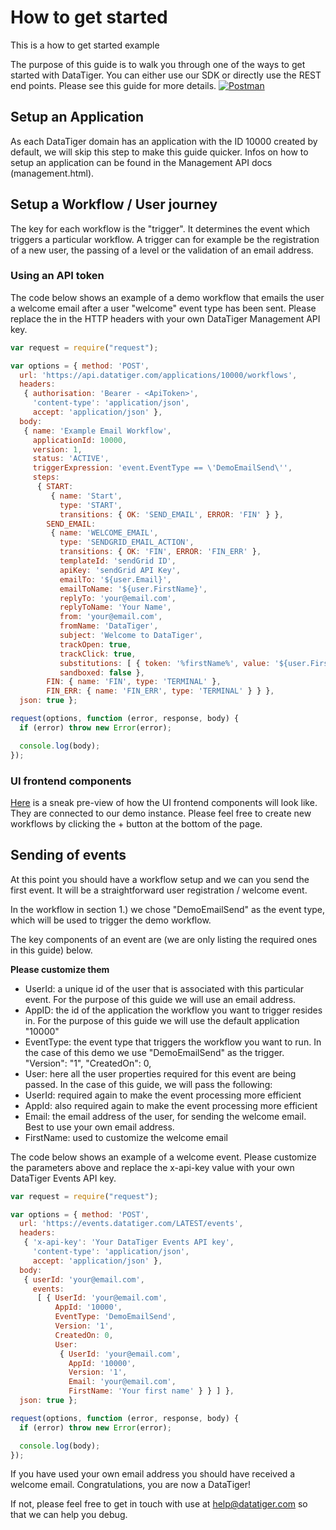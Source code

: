 # How to get started 
This is a how to get started example

The purpose of this guide is to walk you through one of the ways to get started with DataTiger. You can either use our SDK or directly use the REST end points. Please see this guide for more details. [![Postman](https://run.pstmn.io/button.svg)](https://github.com/DataTigerGitHub/API-Docs-and-Code/blob/master/web/postman.md)


## Setup an Application

As each DataTiger domain has an application with the ID 10000 created by default, we will skip this step to make this guide quicker. Infos on how to setup an application can be found in the Management API docs (management.html). 

## Setup a Workflow / User journey

The key for each workflow is the "trigger". It determines the event which triggers a particular workflow. A trigger can for example be the registration of a new user, the passing of a level or the validation of an email address. 

### Using an API token

The code below shows an example of a demo workflow that emails the user a welcome email after a user "welcome" event type has been sent. Please replace the <ApiToken> in the HTTP headers with your own DataTiger Management API key. 


```js
var request = require("request");

var options = { method: 'POST',
  url: 'https://api.datatiger.com/applications/10000/workflows',
  headers: 
   { authorisation: 'Bearer - <ApiToken>',
     'content-type': 'application/json',
     accept: 'application/json' },
  body: 
   { name: 'Example Email Workflow',
     applicationId: 10000,
     version: 1,
     status: 'ACTIVE',
     triggerExpression: 'event.EventType == \'DemoEmailSend\'',
     steps: 
      { START: 
         { name: 'Start',
           type: 'START',
           transitions: { OK: 'SEND_EMAIL', ERROR: 'FIN' } },
        SEND_EMAIL: 
         { name: 'WELCOME_EMAIL',
           type: 'SENDGRID_EMAIL_ACTION',
           transitions: { OK: 'FIN', ERROR: 'FIN_ERR' },
           templateId: 'sendGrid ID',
           apiKey: 'sendGrid API Key',
           emailTo: '${user.Email}',
           emailToName: '${user.FirstName}',
           replyTo: 'your@email.com',
           replyToName: 'Your Name',
           from: 'your@email.com',
           fromName: 'DataTiger',
           subject: 'Welcome to DataTiger',
           trackOpen: true,
           trackClick: true,
           substitutions: [ { token: '%firstName%', value: '${user.FirstName}' } ],
           sandboxed: false },
        FIN: { name: 'FIN', type: 'TERMINAL' },
        FIN_ERR: { name: 'FIN_ERR', type: 'TERMINAL' } } },
  json: true };

request(options, function (error, response, body) {
  if (error) throw new Error(error);

  console.log(body);
});
```



### UI frontend components

[Here](http://ui.datatiger.com) is a sneak pre-view of how the UI frontend components will look like. They are connected to our demo instance. Please feel free to create new workflows by clicking the + button at the bottom of the page.


## Sending of events 

At this point you should have a workflow setup and we can you send the first event. It will be a straightforward user registration / welcome event. 

In the workflow in section 1.) we chose "DemoEmailSend" as the event type, which will be used to trigger the demo workflow.
 

The key components of an event are (we are only listing the required ones in this guide) below.

**Please customize them**

* UserId: a unique id of the user that is associated with this particular event. For the purpose of this guide we will use an email address.  
* AppID: the id of the application the workflow you want to trigger resides in. For the purpose of this guide we will use the default application "10000"
* EventType: the event type that triggers the workflow you want to run. In the case of this demo we use "DemoEmailSend" as the trigger. 
    "Version": "1",
    "CreatedOn": 0,
* User: here all the user properties required for this event are being passed. In the case of this guide, we will pass the following:
* UserId: required again to make the event processing more efficient
* AppId: also required again to make the event processing more efficient
* Email: the email address of the user, for sending the welcome email. Best to use your own email address. 
* FirstName: used to customize the welcome email


The code below shows an example of a welcome event. Please customize the parameters above and replace the x-api-key value with your own DataTiger Events API key. 

```js
var request = require("request");

var options = { method: 'POST',
  url: 'https://events.datatiger.com/LATEST/events',
  headers: 
   { 'x-api-key': 'Your DataTiger Events API key',
     'content-type': 'application/json',
     accept: 'application/json' },
  body: 
   { userId: 'your@email.com',
     events: 
      [ { UserId: 'your@email.com',
          AppId: '10000',
          EventType: 'DemoEmailSend',
          Version: '1',
          CreatedOn: 0,
          User: 
           { UserId: 'your@email.com',
             AppId: '10000',
             Version: '1',
             Email: 'your@email.com',
             FirstName: 'Your first name' } } ] },
  json: true };

request(options, function (error, response, body) {
  if (error) throw new Error(error);

  console.log(body);
});
```

If you have used your own email address you should have received a welcome email. Congratulations, you are now a DataTiger!

If not, please feel free to get in touch with use at help@datatiger.com so that we can help you debug. 




